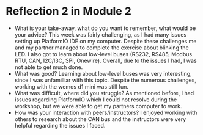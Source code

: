 # Reflection 2 in Module 2

- What is your take-away, what do you want to remember, what would be your advice?
  This week was fairly challenging, as I had many issues setting up PlatformIO IDE on my computer. Despite these challenges me and my partner managed to complete the exercise about blinking the LED. I also got to learn about low-level buses (RS232, RS485, Modbus RTU, CAN, I2C/I3C, SPI, Onewire). Overall, due to the issues I had, I was not able to get much done.
- What was good?
  Learning about low-level buses was very interesting, since I was unfamilliar with this topic. Despite the numerous challenges, working with the wemos d1 mini was still fun.
- What was difficult, where did you struggle?
  As mentioned before, I had issues regarding PlatformIO which I could not resolve during the workshop, but we were able to get my partners computer to work.
- How was your interaction with peers/instructors?
  I enjoyed working with others to research about the CAN bus and the instructors were very helpful regarding the issues I faced.
